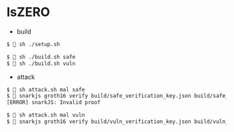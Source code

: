 # IsZERO

- build

```bash
$  sh ./setup.sh

$  sh ./build.sh safe
$  sh ./build.sh vuln
```

- attack

```bash
$  sh attack.sh mal safe
$  snarkjs groth16 verify build/safe_verification_key.json build/safe_public.json build/mal_proof.json
[ERROR] snarkJS: Invalid proof
```

```bash
$  sh attack.sh mal vuln
$  snarkjs groth16 verify build/vuln_verification_key.json build/vuln_public.json build/mal_proof.json
```